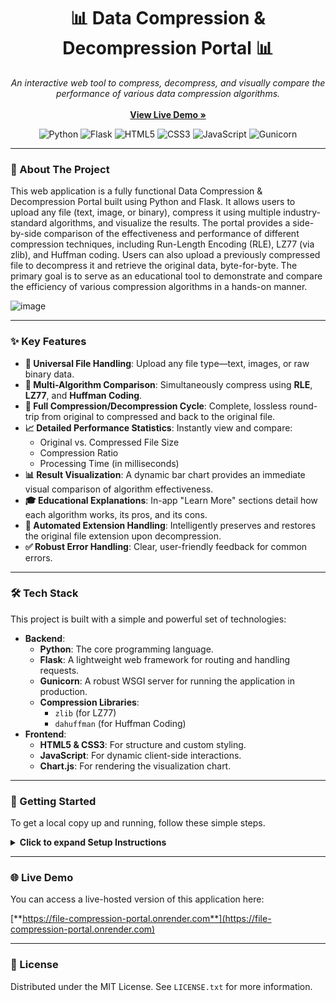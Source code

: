 <div align="center">
  <h1 align="center">📊 Data Compression & Decompression Portal 📊</h1>
  <p align="center">
    <em>An interactive web tool to compress, decompress, and visually compare the performance of various data compression algorithms.</em>
    <br />
    <br />
    <a href="https://file-compression-portal.onrender.com"><strong>View Live Demo »</strong></a>
  </p>
</div>

<p align="center">
  <img src="https://img.shields.io/badge/Python-3776AB?style=for-the-badge&logo=python&logoColor=white" alt="Python">
  <img src="https://img.shields.io/badge/Flask-000000?style=for-the-badge&logo=flask&logoColor=white" alt="Flask">
  <img src="https://img.shields.io/badge/HTML5-E34F26?style=for-the-badge&logo=html5&logoColor=white" alt="HTML5">
  <img src="https://img.shields.io/badge/CSS3-1572B6?style=for-the-badge&logo=css3&logoColor=white" alt="CSS3">
  <img src="https://img.shields.io/badge/JavaScript-F7DF1E?style=for-the-badge&logo=javascript&logoColor=black" alt="JavaScript">
  <img src="https://img.shields.io/badge/Gunicorn-499848?style=for-the-badge&logo=gunicorn&logoColor=white" alt="Gunicorn">
</p>

---

### 📝 About The Project

This web application is a fully functional Data Compression & Decompression Portal built using Python and Flask. It allows users to upload any file (text, image, or binary), compress it using multiple industry-standard algorithms, and visualize the results. The portal provides a side-by-side comparison of the effectiveness and performance of different compression techniques, including Run-Length Encoding (RLE), LZ77 (via zlib), and Huffman coding. Users can also upload a previously compressed file to decompress it and retrieve the original data, byte-for-byte. The primary goal is to serve as an educational tool to demonstrate and compare the efficiency of various compression algorithms in a hands-on manner.


![image](https://github.com/user-attachments/assets/1c43fe58-bfa7-4e97-8a81-0232af7d106c)

---

### ✨ Key Features

* **📁 Universal File Handling**: Upload any file type—text, images, or raw binary data.
* **🔬 Multi-Algorithm Comparison**: Simultaneously compress using **RLE**, **LZ77**, and **Huffman Coding**.
* **🔄 Full Compression/Decompression Cycle**: Complete, lossless round-trip from original to compressed and back to the original file.
* **📈 Detailed Performance Statistics**: Instantly view and compare:
    * Original vs. Compressed File Size
    * Compression Ratio
    * Processing Time (in milliseconds)
* **📊 Result Visualization**: A dynamic bar chart provides an immediate visual comparison of algorithm effectiveness.
* **🎓 Educational Explanations**: In-app "Learn More" sections detail how each algorithm works, its pros, and its cons.
* **🔗 Automated Extension Handling**: Intelligently preserves and restores the original file extension upon decompression.
* **✅ Robust Error Handling**: Clear, user-friendly feedback for common errors.

---

### 🛠️ Tech Stack

This project is built with a simple and powerful set of technologies:

* **Backend**:
    * **Python**: The core programming language.
    * **Flask**: A lightweight web framework for routing and handling requests.
    * **Gunicorn**: A robust WSGI server for running the application in production.
    * **Compression Libraries**:
        * `zlib` (for LZ77)
        * `dahuffman` (for Huffman Coding)
* **Frontend**:
    * **HTML5 & CSS3**: For structure and custom styling.
    * **JavaScript**: For dynamic client-side interactions.
    * **Chart.js**: For rendering the visualization chart.

---

### 🚀 Getting Started

To get a local copy up and running, follow these simple steps.

<details>
  <summary><strong>Click to expand Setup Instructions</strong></summary>
  
  1.  **Clone the Repository**
      ```sh
      git clone [your-github-repository-link](https://github.com/unstoppable-satyam/file-compression-portal.git)]
      cd compression_portal
      ```

  2.  **Create and Activate a Virtual Environment**
      Using a virtual environment is highly recommended to manage dependencies cleanly.
      ```sh
      # For Windows
      python -m venv venv
      venv\Scripts\activate
      
      # For macOS/Linux
      python3 -m venv venv
      source venv/bin/activate
      ```

  3.  **Install Dependencies**
      This project's dependencies are listed in `requirements.txt`.
      ```sh
      pip install -r requirements.txt
      ```

  4.  **Run the Flask Application**
      This command starts the local development server.
      ```sh
      python app.py
      ```

  5.  **Open in Browser**
      Navigate to the following address in your web browser:
      <http://127.0.0.1:5000>
</details>

---

### 🌐 Live Demo

You can access a live-hosted version of this application here:

[**https://file-compression-portal.onrender.com**](https://file-compression-portal.onrender.com)

---

### 📜 License

Distributed under the MIT License. See `LICENSE.txt` for more information.
